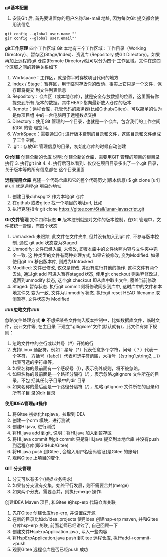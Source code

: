 **git基本配置**
1. 安装Git 后, 首先要设置你的用户名称和e-mail 地址, 因为每次Git 提交都会使用该信息
```
git config --global user.name ""
gir config --global user.email""
```

**git工作原理**
四个工作区域
Git 本地有三个工作区域：工作目录（Working Directory）、暂存区(Stage/Index)、资源库
(Repository 或Git Directory)。如果再加上远程的git 仓库(Remote Directory)就可以分为四个
工作区域。文件在这四个区域之间的转换关系如下
1. Workspace：工作区，就是你平时存放项目代码的地方
2. Index / Stage：暂存区，用于临时存放你的改动，事实上它只是一个文件，保存即将提交
到文件列表信息
3. Repository：仓库区（或本地仓库），就是安全存放数据的位置，这里面有你提交到所有
版本的数据。其中HEAD 指向最新放入仓库的版本
4. Remote：远程仓库，托管代码的服务器(比如Github/Gitee)，可以简单的认为是你项目组
中的一台电脑用于远程数据交换
5. Directory：使用Git 管理的一个目录，也就是一个仓库，包含我们的工作空间和Git 的管
理空间。
6. WorkSpace：需要通过Git 进行版本控制的目录和文件，这些目录和文件组成了工作空间。
7. .git：存放Git 管理信息的目录，初始化仓库的时候自动创建

**Git创建**
创建全新的仓库
说明: 创建全新的仓库，需要用GIT 管理的项目的根目录执行
3. 执行git init
4. 4. 执行后可以看到，仅仅在项目目录多出了一个.git 目录，关于版本等的所有信息都在
这个目录里面

**远程克隆仓库**
 克隆一个代码仓库和它的整个代码历史(版本信息)
$ git clone [url] # url 就是远程git 项目的地址

1. 创建目录d:\hspgit2 作为本地git 仓库
2. 在github 或者gitee 找一个项目的地址url, 比如
3. 执行克隆指令
git clone https://gitee.com/6tail/lunar-javascript.git


**Git文件管理**
文件四种状态
● 版本控制就是对文件的版本控制，在Git 管理中，文件被统一管理，有四个状态
1. Untracked: 未跟踪, 此文件在文件夹中, 但并没有加入到git 库, 不参与版本控制. 通过
git add 状态变为Staged
2. Unmodify: 文件已经入库, 未修改, 即版本库中的文件快照内容与文件夹中完全一致. 这
种类型的文件有两种处理方式, 如果它被修改, 变为Modified. 如果使用git rm 移出版本库,
则成为Untracked
3. Modified: 文件已修改, 仅仅是修改, 并没有进行其他的操作. 这种文件有两个去处, 通过git add 可进入暂存staged 状态, 使用git checkout 则丢弃修改过, 返回到unmodify 状态,
这个git checkout 即从库中取出文件, 覆盖当前修改
4. Staged: 暂存状态. 执行git commit 则将修改同步到库中, 这时库中的文件和本地文件又
变为一致, 文件为Unmodify 状态. 执行git reset HEAD filename 取消暂存, 文件状态为
Modified

**###忽略文件###**

忽略文件处理方式
● 不想把某些文件纳入版本控制中，比如数据库文件，临时文件，设计文件等, 在主目录
下建立".gitignore"文件(默认就有)，此文件有如下规则：
1. 忽略文件中的空行或以井号（#）开始的行
2. 支持Linux 通配符。例如：星号（*）代表任意多个字符，问号（？）代表一个字符，
方括号（[abc]）代表可选字符范围，大括号（{string1,string2,...}）代表可选的字符串等。
3. 如果名称的最前面有一个感叹号（!），表示例外规则，将不被忽略。
4. 如果名称的最前面是一个路径分隔符（/），表示忽略.gitignore 文件所在的目录，不包
括其任何子目录中的dir 目录
5. 如果名称的最后面是一个路径分隔符（/），忽略.gitignore 文件所在的目录和所有子目
录的dir 目录


**使用IDEA管理git操作**
1. 将Gitee 初始化hspjava，拉取到IDEA
2. 创建一个crm 模块，进行测试
3. 创建HI.java, 进行测试
4. 将HI.java add 到git, 说明：将HI.java 加入到暂存区
5. 将HI.java commit 到git commit 只是将HI.java 提交到本地仓库 并没有push 到远程仓库(即GitHub/Gitee) 
6. 将HI.java push 到Gitee , 会输入用户名密码验证(是Gitee 的账号).
7. 观察Gitee 上项目的变化

**GIT 分支管理**
1. 分支可以有多个(根据业务需求)
2. 如果各分支没有交集，始终平行发展，则不需要合并(merge)
3. 如果两个分支，需要合并，则执行merge 操作.

创建IDEA Maven 项目, 和Gitee 的hsp-erp 代码仓库关联
1. 先在Gitee 创建仓库hsp-erp, 并设置成开源
2. 在新的目录比如d:/idea_projects 使用idea 创建hsp-erp maven, 并和Gitee 仓库hsp-erp
关联, 前面老师已经讲过了, 自己回顾一下
3. 创建文件HspErpApplication.java , 写入一些内容
4. 将HspErpApplication.java push 到Gitee 远程仓库, 执行add->commit->push
5. 观察Gitee 远程仓库是否已经push 成功